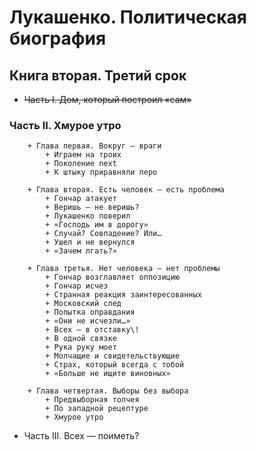 # Лукашенко. Политическая биография
## Книга вторая. Третий срок

+ ~~Часть I. Дом, который построил «сам»~~

### Часть II. Хмурое утро

        + Глава первая. Вокруг — враги
            + Играем на троих
            + Поколение next
            + К штыку приравняли перо

        + Глава вторая. Есть человек — есть проблема
            + Гончар атакует
            + Веришь — не веришь?
            + Лукашенко поверил
            + «Господь им в дорогу»
            + Случай? Совпадение? Или…
            + Ушел и не вернулся
            + «Зачем лгать?»

        + Глава третья. Нет человека — нет проблемы
            + Гончар возглавляет оппозицию
            + Гончар исчез
            + Странная реакция заинтересованных
            + Московский след
            + Попытка оправдания
            + «Они не исчезли…»
            + Всех — в отставку\!
            + В одной связке
            + Рука руку моет
            + Молчащие и свидетельствующие
            + Страх, который всегда с тобой
            + «Больше не ищите виновных»

        + Глава четвертая. Выборы без выбора
            + Предвыборная толчея
            + По западной рецептуре
            + Хмурое утро


+ Часть III. Всех — поиметь?
